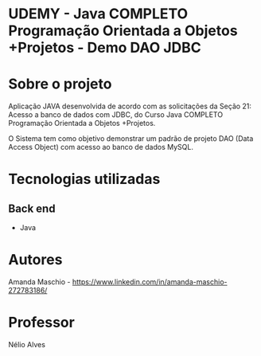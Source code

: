 # UDEMY - Java COMPLETO Programação Orientada a Objetos +Projetos - Demo DAO JDBC

# Sobre o projeto

Aplicação JAVA desenvolvida de acordo com as solicitações da Seção 21: Acesso a banco de dados com JDBC, do Curso Java COMPLETO Programação Orientada a Objetos +Projetos. 

O Sistema tem como objetivo demonstrar um padrão de projeto DAO (Data Access Object) com acesso ao banco de dados MySQL.

# Tecnologias utilizadas
## Back end
- Java

# Autores

Amanda Maschio - https://www.linkedin.com/in/amanda-maschio-272783186/

# Professor

Nélio Alves
